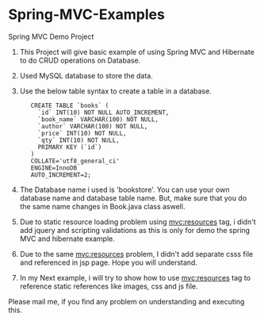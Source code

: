 Spring-MVC-Examples
===================

Spring MVC Demo Project

1) This Project will give basic example of using Spring MVC and Hibernate to do CRUD operations on Database.
2) Used MySQL database to store the data.
3) Use the below table syntax to create a table in a database.

          CREATE TABLE `books` (
          	`id` INT(10) NOT NULL AUTO_INCREMENT,
          	`book_name` VARCHAR(100) NOT NULL,
          	`author` VARCHAR(100) NOT NULL,
          	`price` INT(10) NOT NULL,
          	`qty` INT(10) NOT NULL,
          	PRIMARY KEY (`id`)
          )
          COLLATE='utf8_general_ci'
          ENGINE=InnoDB
          AUTO_INCREMENT=2;
          
4) The Database name i used is 'bookstore'. You can use your own database name and database table name.
But, make sure that you do the same name changes in Book.java class aswell.
5) Due to static resource loading problem using <mvc:resources> tag, i didn't add jquery and scripting validations
as this is only for demo the spring MVC and hibernate example.
6) Due to the same <mvc:resources> problem, I didn't add separate csss file and referenced in jsp page. Hope you will 
understand. 
7) In my Next example, i will try to show how to use <mvc:resources> tag to reference static references like images, css and js file.

Please mail me, if you find any problem on understanding and executing this.
